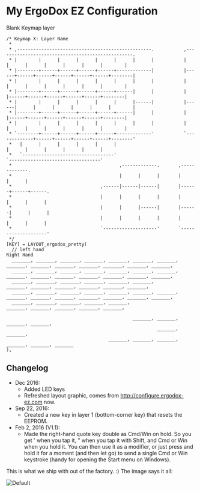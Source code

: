 # My ErgoDox EZ Configuration

Blank Keymap layer

```
/* Keymap X: Layer Name
 *
 * ,--------------------------------------------------.           ,--------------------------------------------------.
 * |        |      |      |      |      |      |      |           |      |      |      |      |      |      |        |
 * |--------+------+------+------+------+-------------|           |------+------+------+------+------+------+--------|
 * |        |      |      |      |      |      |      |           |      |      |      |      |      |      |        |
 * |--------+------+------+------+------+------|      |           |      |------+------+------+------+------+--------|
 * |        |      |      |      |      |      |------|           |------|      |      |      |      |      |        |
 * |--------+------+------+------+------+------|      |           |      |------+------+------+------+------+--------|
 * |        |      |      |      |      |      |      |           |      |      |      |      |      |      |        |
 * `--------+------+------+------+------+-------------'           `-------------+------+------+------+------+--------'
 *   |      |      |      |      |      |                                       |      |      |      |      |      |
 *   `----------------------------------'                                       `----------------------------------'
 *                                        ,-------------.       ,-------------.
 *                                        |      |      |       |      |      |
 *                                 ,------|------|------|       |------+------+------.
 *                                 |      |      |      |       |      |      |      |
 *                                 |      |      |------|       |------|      |      |
 *                                 |      |      |      |       |      |      |      |
 *                                 `--------------------'       `--------------------'
 */
[KEY] = LAYOUT_ergodox_pretty(
  // left hand                                                                                                          Right Hand
  _______, _______, _______, _______, _______, _______, _______,     _______, _______, _______, _______, _______, _______, _______,
  _______, _______, _______, _______, _______, _______, _______,     _______, _______, _______, _______, _______, _______, _______,
  _______, _______, _______, _______, _______, _______,                       _______, _______, _______, _______, _______, _______,
  _______, _______, _______, _______, _______, _______, _______,     _______, _______, _______, _______, _______, _______, _______,
  _______, _______, _______, _______, _______,                                         _______, _______, _______, _______, _______,

                                               _______, _______,     _______, _______,
                                                        _______,     _______,
                                      _______, _______, _______,     _______, _______, _______
),
```

## Changelog

* Dec 2016:
  * Added LED keys
  * Refreshed layout graphic, comes from http://configure.ergodox-ez.com now.
* Sep 22, 2016:
  * Created a new key in layer 1 (bottom-corner key) that resets the EEPROM.
* Feb 2, 2016 (V1.1): 
  * Made the right-hand quote key double as Cmd/Win on hold. So you get ' when you tap it, " when you tap it with Shift, and Cmd or Win when you hold it. You can then use it as a modifier, or just press and hold it for a moment (and then let go) to send a single Cmd or Win keystroke (handy for opening the Start menu on Windows).

This is what we ship with out of the factory. :) The image says it all:

![Default](https://i.imgur.com/Be53jH7.png)
